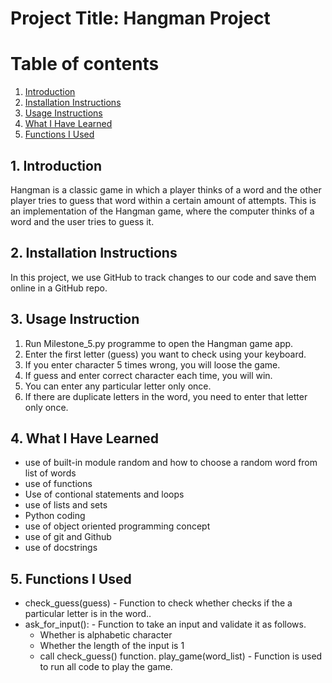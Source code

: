 # Project Title: Hangman Project
# Table of contents

1. [Introduction](#introduction)
2. [Installation Instructions](#installation-instructions)
3. [Usage Instructions](#usage-instructions)
4. [What I Have Learned](#what-i-have-learned)
5. [Functions I Used](#functions-i-used)

   
## 1. Introduction <a name="introduction"></a>
Hangman is a classic game in which a player thinks of a word and the other player tries to guess that word within a certain amount of attempts.
This is an implementation of the Hangman game, where the computer thinks of a word and the user tries to guess it.

## 2. Installation Instructions <a name="installation-instructions"></a>
In this project, we use GitHub to track changes to our code and save them online in a GitHub repo. 

## 3. Usage Instruction <a name="usage-instructions"></a>
   1. Run Milestone_5.py programme to open the Hangman game app.
   2. Enter the first letter (guess) you want to check using your keyboard.
   3. If you enter character 5 times wrong, you will loose the game.
   4. If guess and enter correct character each time, you will win.
   5. You can enter any particular letter only once.
   6. If there are duplicate letters in the word, you need to enter that letter only once.

## 4. What I Have Learned <a name="what-i-have-learned"></a>
  - use of built-in module random and how to choose a random word from list of words
  - use of functions
  - Use of contional statements and loops
  - use of lists and sets
  - Python coding
  - use of object oriented programming concept
  - use of git and Github
  - use of docstrings

## 5. Functions I Used <a name="functions-i-used"></a>
  - check_guess(guess) - Function to check whether checks if the a particular letter is in the word.. 
  - ask_for_input(): - Function to take an input and validate it as follows.
    - Whether is alphabetic character
    - Whether the length of the input is 1
    - call check_guess() function.
   play_game(word_list) - Function is used to run all code to play the game.
   

                           
